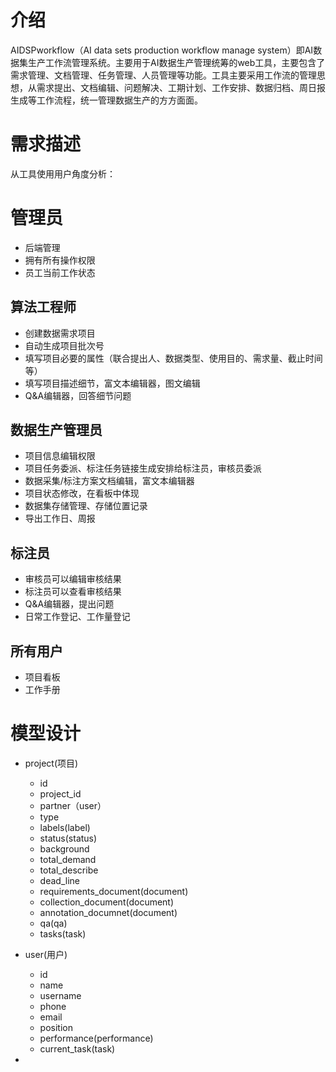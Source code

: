 # 介绍

AIDSPworkflow（AI data sets production workflow manage system）即AI数据集生产工作流管理系统。主要用于AI数据生产管理统筹的web工具，主要包含了需求管理、文档管理、任务管理、人员管理等功能。工具主要采用工作流的管理思想，从需求提出、文档编辑、问题解决、工期计划、工作安排、数据归档、周日报生成等工作流程，统一管理数据生产的方方面面。

# 需求描述

从工具使用用户角度分析：

# 管理员

- 后端管理
- 拥有所有操作权限
- 员工当前工作状态

## 算法工程师

- 创建数据需求项目
- 自动生成项目批次号
- 填写项目必要的属性（联合提出人、数据类型、使用目的、需求量、截止时间等）
- 填写项目描述细节，富文本编辑器，图文编辑
- Q&A编辑器，回答细节问题

## 数据生产管理员

- 项目信息编辑权限
- 项目任务委派、标注任务链接生成安排给标注员，审核员委派
- 数据采集/标注方案文档编辑，富文本编辑器
- 项目状态修改，在看板中体现
- 数据集存储管理、存储位置记录
- 导出工作日、周报

## 标注员

- 审核员可以编辑审核结果
- 标注员可以查看审核结果
- Q&A编辑器，提出问题
- 日常工作登记、工作量登记

## 所有用户

- 项目看板
- 工作手册

# 模型设计

- project(项目)
    - id
    - project_id
    - partner（user）
    - type
    - labels(label)
    - status(status)
    - background
    - total_demand
    - total_describe
    - dead_line
    - requirements_document(document)
    - collection_document(document)
    - annotation_documnet(document)
    - qa(qa)
    - tasks(task)
    
- user(用户)
    - id
    - name
    - username
    - phone
    - email
    - position
    - performance(performance)
    - current_task(task)
    

- 
    
